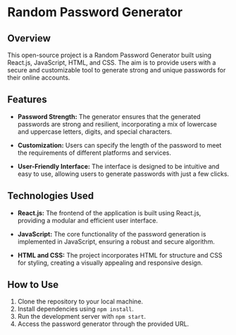 # Random Password Generator

## Overview

This open-source project is a Random Password Generator built using React.js, JavaScript, HTML, and CSS. The aim is to provide users with a secure and customizable tool to generate strong and unique passwords for their online accounts.

## Features

- **Password Strength:** The generator ensures that the generated passwords are strong and resilient, incorporating a mix of lowercase and uppercase letters, digits, and special characters.

- **Customization:** Users can specify the length of the password to meet the requirements of different platforms and services.

- **User-Friendly Interface:** The interface is designed to be intuitive and easy to use, allowing users to generate passwords with just a few clicks.

## Technologies Used

- **React.js:** The frontend of the application is built using React.js, providing a modular and efficient user interface.

- **JavaScript:** The core functionality of the password generation is implemented in JavaScript, ensuring a robust and secure algorithm.

- **HTML and CSS:** The project incorporates HTML for structure and CSS for styling, creating a visually appealing and responsive design.

## How to Use

1. Clone the repository to your local machine.
2. Install dependencies using `npm install`.
3. Run the development server with `npm start`.
4. Access the password generator through the provided URL.
